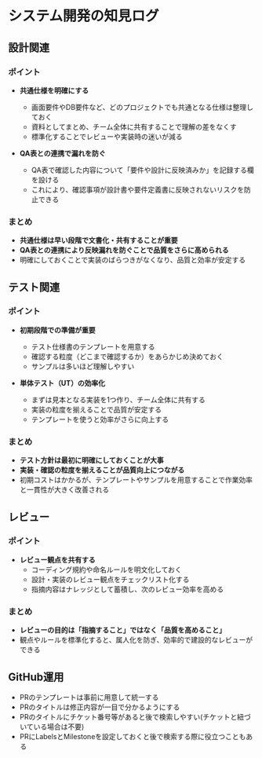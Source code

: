 # システム開発の知見ログ

## 設計関連

### ポイント

- **共通仕様を明確にする**
  - 画面要件やDB要件など、どのプロジェクトでも共通となる仕様は整理しておく
  - 資料としてまとめ、チーム全体に共有することで理解の差をなくす
  - 標準化することでレビューや実装時の迷いが減る

- **QA表との連携で漏れを防ぐ**
  - QA表で確認した内容について「要件や設計に反映済みか」を記録する欄を設ける
  - これにより、確認事項が設計書や要件定義書に反映されないリスクを防止できる

### まとめ

- **共通仕様は早い段階で文書化・共有することが重要**
- **QA表との連携により反映漏れを防ぐことで品質をさらに高められる**
- 明確にしておくことで実装のばらつきがなくなり、品質と効率が安定する

## テスト関連

### ポイント

- **初期段階での準備が重要**
  - テスト仕様書のテンプレートを用意する
  - 確認する粒度（どこまで確認するか）をあらかじめ決めておく
  - サンプルは多いほど理解しやすい

- **単体テスト（UT）の効率化**
  - まずは見本となる実装を1つ作り、チーム全体に共有する
  - 実装の粒度を揃えることで品質が安定する
  - テンプレートを使うと効率がさらに向上する

### まとめ

- **テスト方針は最初に明確にしておくことが大事**
- **実装・確認の粒度を揃えることが品質向上につながる**
- 初期コストはかかるが、テンプレートやサンプルを用意することで作業効率と一貫性が大きく改善される

## レビュー

### ポイント

- **レビュー観点を共有する**
  - コーディング規約や命名ルールを明文化しておく
  - 設計・実装のレビュー観点をチェックリスト化する
  - 指摘内容はナレッジとして蓄積し、次のレビュー効率を高める

### まとめ

- **レビューの目的は「指摘すること」ではなく「品質を高めること」**
- 観点やルールを標準化すると、属人化を防ぎ、効率的で建設的なレビューができる

## GitHub運用

- PRのテンプレートは事前に用意して統一する
- PRのタイトルは修正内容が一目で分かるようにする
- PRのタイトルにチケット番号等があると後で検索しやすい(チケットと紐づいている場合は不要)
- PRにLabelsとMilestoneを設定しておくと後で検索する際に役立つこともある

